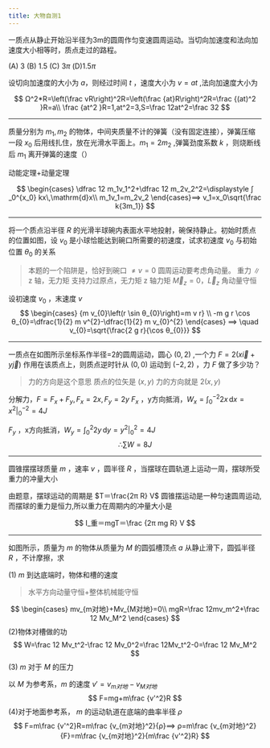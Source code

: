 ```yaml
---
title: 大物自测1
---
```


一质点从静止开始沿半径为3m的圆周作匀变速圆周运动。当切向加速度和法向加速度大小相等时，质点走过的路程。

(A) $3$ (B) $1.5$ (C) $3π$ (D)$1.5π$

设切向加速度的大小为 $a$，则经过时间 $t$ ，速度大小为 $v=at$ ,法向加速度大小为

$$
Ω^2*R=\left(\frac vR\right)^2R=\left(\frac {at}R\right)^2R=\frac {(at)^2 }R=a\\
\frac {at^2 }R=1,at^2=3,S=\frac 12at^2=\frac 32
$$

---

质量分别为 $m_1,m_2$ 的物体，中间夹质量不计的弹簧（没有固定连接），弹簧压缩一段 $x_0$ 后用线扎住，放在光滑水平面上。$m_1=2m_2$ ,弹簧劲度系数 $k$ ，则烧断线后 $m_1$ 离开弹簧的速度（）

动能定理+动量定理

$$
\begin{cases}
\dfrac 12 m_1v_1^2+\dfrac 12 m_2v_2^2=\displaystyle ∫ _0^{x_0} kx\,\mathrm{d}x\\
m_1v_1=m_2v_2
\end{cases}⟹
v_1=x_0\sqrt{\frac k{3m_1}}
$$

---

将一个质点沿半径 $R$ 的光滑半球碗内表面水平地投射，碗保持静止。初始时质点的位置如图，设 $v_0$ 是小球恰能达到碗口所需要的初速度，试求初速度 $v_0$ 与初始位置 $θ _0$ 的关系

>本题的一个陷阱是，恰好到碗口 $≠ v=0$
圆周运动要考虑角动量。
重力 $∥$ z 轴，无力矩
支持力过原点，无力矩
z 轴力矩 $\vec M_z=0$，$\vec L_z$ 角动量守恒

设初速度 $v_0$ ，末速度 $v$
$$
\begin{cases}
{m v_{0}\left(r \sin θ_{0}\right)=m v r} \\
-m g r \cos θ_{0}=\dfrac{1}{2} m v^{2}-\dfrac{1}{2} m v_{0}^{2}
\end{cases}
⟹
\quad v_{0}=\sqrt{\frac{2 g r}{\cos θ_{0}}}
$$

---

一质点在如图所示坐标系作半径=2的圆周运动，圆心 $(0,2)$ ,一个力 $F=2(x\vec i+y\vec j)$ 作用在该质点上，则质点逆时针从 $(0,0)$ 运动到 $(-2,2)$ ，力 $F$ 做了多少功？

>力的方向是这个意思
质点的位矢是 $(x,y)$
力的方向就是 $2(x,y)$

分解力，$F=F_x+F_y, F_x=2x,F_y=2y$
$F_x$ ，y方向抵消，$W_x=\displaystyle∫_{0}^{-2} 2 x \,\mathrm{d} x=\left.x^{2}\right|_{0} ^{-2}=4J$

$F_y$ ，x方向抵消，$W_y=\displaystyle∫_{0}^{2} 2 y \,\mathrm{d} y=\left.y^{2}\right|_{0} ^{2}=4J$
$$∴∑ W=8J$$

---

圆锥摆摆球质量 $m$ ，速率 $v$ ，圆半径 $R$ ，当摆球在圆轨道上运动一周，摆球所受重力的冲量大小

由题意，摆球运动的周期是 $T＝\frac{2π R} V$
圆锥摆运动是一种匀速圆周运动,而摆球的重力是恒力,所以重力在周期内的冲量大小是

$$
I_重＝mgT＝\frac {2π mg R} V
$$

---

如图所示，质量为 $m$ 的物体从质量为 $M$ 的圆弧槽顶点 $a$ 从静止滑下，圆弧半径 $R$ ，不计摩擦，求

(1) $m$ 到达底端时，物体和槽的速度
>水平方向动量守恒+整体机械能守恒

$$
\begin{cases}
  mv_{m对地}+Mv_{M对地}=0\\
  mgR=\frac 12mv_m^2+\frac 12 Mv_M^2
\end{cases}
$$
(2)物体对槽做的功
$$
W=\frac 12 Mv_t^2-\frac 12 Mv_0^2=\frac 12Mv_t^2-0=\frac 12 Mv_M^2
$$
(3) $m$ 对于 $M$ 的压力

以 $M$ 为参考系，$m$ 的速度 $v'=v_{m对地}-v_{M对地}$
$$
F=mg+m\frac {v'^2}R
$$
(4)对于地面参考系， $m$ 的运动轨道在底端的曲率半径 $ρ$
$$
F=m\frac {v'^2}R=m\frac {v_{m对地}^2}{ρ}⟹ ρ=m\frac {v_{m对地}^2}{F}=m\frac {v_{m对地}^2}{m\frac {v'^2}R}
$$

